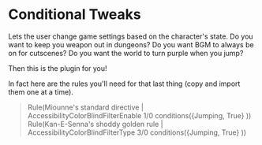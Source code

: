 # Conditional Tweaks

Lets the user change game settings based on the character's state.
Do you want to keep you weapon out in dungeons?
Do you want BGM to always be on for cutscenes?
Do you want the world to turn purple when you jump?

Then this is the plugin for you!

In fact here are the rules you'll need for that last thing (copy and import them one at a time).

> Rule(Miounne's standard directive | AccessibilityColorBlindFilterEnable 1/0 conditions({Jumping, True} ))
> Rule(Kan-E-Senna's shoddy golden rule | AccessibilityColorBlindFilterType 3/0 conditions({Jumping, True} ))
